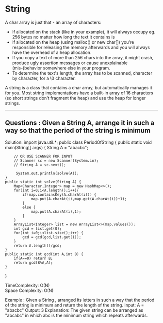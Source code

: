 # String

A char array is just that - an array of characters:

- If allocated on the stack (like in your example), it will always occupy eg. 256 bytes no matter how long the text it contains is
- If allocated on the heap (using malloc() or new char[]) you're responsible for releasing the memory afterwards and you will always have the overhead of a heap allocation.
- If you copy a text of more than 256 chars into the array, it might crash, produce ugly assertion messages or cause unexplainable (mis-)behavior somewhere else in your program.
- To determine the text's length, the array has to be scanned, character by character, for a \0 character.

A string is a class that contains a char array, but automatically manages it for you. Most string implementations have a built-in array of 16 characters (so short strings don't fragment the heap) and use the heap for longer strings.

<hr>

## Questions : Given a String A, arrange it in such a way so that the period of the string is minimum
Solution:
import java.util.*;
public class PeriodOfString {
    public static void main(String[] args) {
         String A = "abacbc";
        
        // OR USE SCANNER FOR INPUT
        // Scanner sc = new Scanner(System.in);
        // String A = sc.next();
        
         System.out.println(solve(A));
    }
    public static int solve(String A) {
        Map<Character,Integer> map = new HashMap<>();
        for(int i=0;i<A.length();i++){
            if(map.containsKey(A.charAt(i))) {
                map.put(A.charAt(i),map.get(A.charAt(i))+1);
            }
            else {
                map.put(A.charAt(i),1);
            }
        }
        ArrayList<Integer> list = new ArrayList<>(map.values());
        int gcd = list.get(0);
        for(int i=0;i<list.size();i++) {
            gcd = gcd(gcd,list.get(i));
        }
        return A.length()/gcd;
    }
    public static int gcd(int A,int B) {
        if(A==0) return B;
        return gcd(B%A,A);
    }
}


<!-- N is length of String  -->
TimeComplexity: O(N)  
Space Complexity: O(N)

Example : Given a String , arranged its letters in such a way that the period of the string is minimum and return the length of the string.
        Input:
        A = "abacbc"
        Output:
        3
        Explanation:
        The given string can be arranged as "abcabc" in which abc is the minimum string which repeats afterwards.

